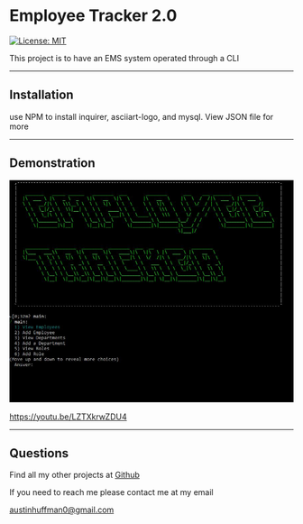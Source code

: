 # Employee Tracker 2.0  
  [![License: MIT](https://img.shields.io/badge/License-MIT-yellow.svg)](https://opensource.org/licenses/MIT)
  
  This project is to have an EMS system operated through a CLI

  --------
  ## Installation 
  use NPM to install inquirer, asciiart-logo, and mysql. View JSON file for more

  --------
  ## Demonstration
  
  ![Image](img/example.JPG)
 
 https://youtu.be/LZTXkrwZDU4
  
  --------
  ## Questions 

  Find all my other projects at [Github](https://github.com/ahuffma2)

  If you need to reach me please contact me at my email 

  austinhuffman0@gmail.com
